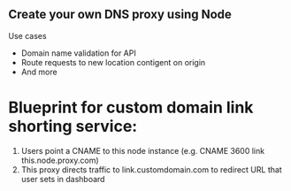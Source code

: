 ## Create your own DNS proxy using Node

Use cases

- Domain name validation for API
- Route requests to new location contigent on origin
- And more

# Blueprint for custom domain link shorting service:

1. Users point a CNAME to this node instance (e.g. CNAME 3600 link this.node.proxy.com)
2. This proxy directs traffic to link.customdomain.com to redirect URL that user sets in dashboard
